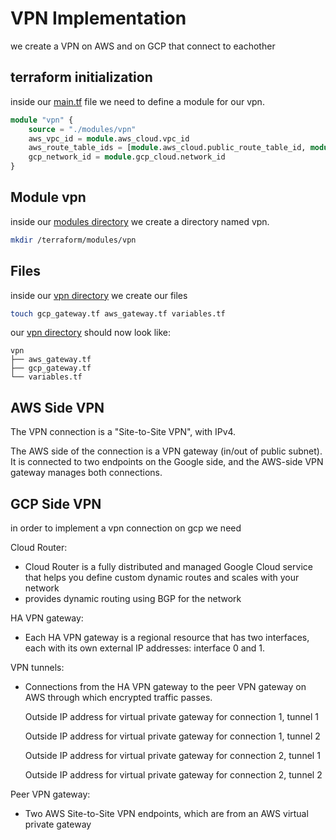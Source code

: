 VPN Implementation
==================
we create a VPN on AWS and on GCP that connect to eachother 

## terraform initialization
inside our [main.tf](../terraform/main.tf) file we need to define a module for our vpn.
```tf main.tf
module "vpn" {
    source = "./modules/vpn"
    aws_vpc_id = module.aws_cloud.vpc_id
    aws_route_table_ids = [module.aws_cloud.public_route_table_id, module.aws_cloud.private_route_table_id]
    gcp_network_id = module.gcp_cloud.network_id
}
```
## Module vpn

inside our [modules directory](../terraform/modules/) we create a directory named vpn.
```sh
mkdir /terraform/modules/vpn
```

## Files
inside our [vpn directory](../terraform/modules/vpn/) we create our files 

```sh 
touch gcp_gateway.tf aws_gateway.tf variables.tf
```
our [vpn directory](../terraform/modules/vpn/) should now look like:
```
vpn
├── aws_gateway.tf
├── gcp_gateway.tf
└── variables.tf
```
## AWS Side VPN
The VPN connection is a "Site-to-Site VPN", with IPv4. 

The AWS side of the connection is a VPN gateway (in/out of public subnet). It is connected to two endpoints on the Google side, and the AWS-side VPN gateway manages both connections.


## GCP Side VPN

in order to implement a vpn connection on gcp we need

Cloud Router: 
* Cloud Router is a fully distributed and managed Google Cloud service that helps you define custom dynamic routes and scales with your network 
* provides dynamic routing using BGP for the network

HA VPN gateway:
* Each HA VPN gateway is a regional resource that has two interfaces, each with its own external IP addresses: interface 0 and 1.

VPN tunnels: 
* Connections from the HA VPN gateway to the peer VPN gateway on AWS through which encrypted traffic passes.

    Outside IP address for virtual private gateway for connection 1, tunnel 1

    Outside IP address for virtual private gateway for connection 1, tunnel 2
    
    Outside IP address for virtual private gateway for connection 2, tunnel 1
    
    Outside IP address for virtual private gateway for connection 2, tunnel 2

Peer VPN gateway: 
* Two AWS Site-to-Site VPN endpoints, which are from an AWS virtual private gateway 
